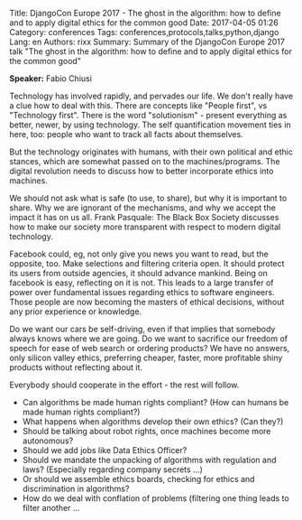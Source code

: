 Title: DjangoCon Europe 2017 - The ghost in the algorithm: how to define and to apply digital ethics for the common good
Date:   2017-04-05 01:26
Category: conferences
Tags: conferences,protocols,talks,python,django
Lang: en
Authors: rixx
Summary: Summary of the DjangoCon Europe 2017 talk "The ghost in the algorithm: how to define and to apply digital ethics for the common good"

**Speaker:** Fabio Chiusi

Technology has involved rapidly, and pervades our life. We don't really have a clue how to deal with this. There are
concepts like "People first", vs "Technology first". There is the word "solutionism" - present everything as better,
newer, by using technology. The self quantification movement ties in here, too: people who want to track all facts about
themselves.

But the technology originates with humans, with their own political and ethic stances, which are somewhat passed on to
the machines/programs. The digital revolution needs to discuss how to better incorporate ethics into machines.

We should not ask what is safe (to use, to share), but why it is important to share. Why we are ignorant of the
mechanisms, and why we accept the impact it has on us all. Frank Pasquale: The Black Box Society discusses how to make
our society more transparent with respect to modern digital technology.

Facebook could, eg, not only give you news you want to read, but the opposite, too. Make selections and filtering
criteria open. It should protect its users from outside agencies, it should advance mankind. Being on facebook is easy,
reflecting on it is not. This leads to a large transfer of power over fundamental issues regarding ethics to software
engineers. Those people are now becoming the masters of ethical decisions, without any prior experience or knowledge.

Do we want our cars be self-driving, even if that implies that somebody always knows where we are going. Do we want to
sacrifice our freedom of speech for ease of web search or ordering products? We have no answers, only silicon valley
ethics, preferring cheaper, faster, more profitable shiny products without reflecting about it.

Everybody should cooperate in the effort - the rest will follow.

- Can algorithms be made human rights compliant? (How can humans be made human rights compliant?)
- What happens when algorithms develop their own ethics? (Can they?)
- Should be talking about robot rights, once machines become more autonomous?
- Should we add jobs like Data Ethics Officer?
- Should we mandate the unpacking of algorithms with regulation and laws? (Especially regarding company secrets …)
- Or should we assemble ethics boards, checking for ethics and discrimination in algorithms?
- How do we deal with conflation of problems (filtering one thing leads to filter another …
